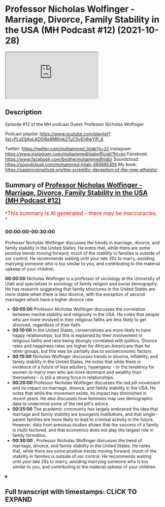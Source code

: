 # Professor Nicholas Wolfinger - Marriage, Divorce, Family Stability in the USA (MH Podcast #12) (2021-10-28)

<iframe loading='lazy' allow='autoplay' src='https://www.youtube.com/embed/A-tbVbkE9ec'></iframe>

## Description

Episode #12 of the MH podcast
Guest: Professor Nicholas Wolfinger

Podcast playlist: <https://www.youtube.com/playlist?list=PLzESAoLKD0l8e9M6mk2TuC5vEh8wYlP_6>

Twitter: <https://twitter.com/mohammed_hijab?s=20>
Instagram: <https://www.instagram.com/mohammedhijabofficial/?hl=en>
Facebook: <https://www.facebook.com/brothermohammedhijab/>
Soundcloud: <https://soundcloud.com/mohammed-hijab-465985305>
My book: <https://sapienceinstitute.org/the-scientific-deception-of-the-new-atheists/>

## Summary of [Professor Nicholas Wolfinger - Marriage, Divorce, Family Stability in the USA (MH Podcast #12)](https://www.youtube.com/watch?v=A-tbVbkE9ec)

*<span style="color:red; font-size:125%">This summary is AI generated - there may be inaccuracies</span>. *

### <a onclick="modifyYTiframeseektime('0')">00:00:00-00:30:00</a>

Professor Nicholas Wolfinger discusses the trends in marriage, divorce, and family stability in the United States. He notes that, while there are some positive trends moving forward, much of the stability in families is outside of our control. He recommends waiting until your late 20s to marry, avoiding marrying someone who is too similar to you, and contributing to the material upkeep of your children.

**<a onclick="modifyYTiframeseektime('0')">00:00:00</a>** Nicholas Wolfinger is a professor of sociology at the University of Utah and specializes in sociology of family religion and social demography. He has research suggesting that family structures in the United States are more stable when there is less divorce, with the exception of second marriages which have a higher divorce rate.

* **<a onclick="modifyYTiframeseektime('300')">00:05:00</a>**  Professor Nicholas Wolfinger discusses the correlation between marital stability and religiosity in the USA. He notes that people who are more involved in their religious faiths are less likely to get divorced, regardless of their faith.
* **<a onclick="modifyYTiframeseektime('600')">00:10:00</a>** In the United States, conservatives are more likely to have happy relationships, but this is explained by their involvement in religious faiths and race being strongly correlated with politics. Divorce rates and happiness rates are higher for African-Americans than for other groups, but this may be partially due to socioeconomic factors.
* **<a onclick="modifyYTiframeseektime('900')">00:15:00</a>** Nicholas Wolfinger discusses trends in divorce, infidelity, and family stability in the United States. He notes that while there is evidence of a future of less adultery, hypergamy - or the tendency for women to marry men who are more dominant and wealthy than themselves - is still a strong force in relationships.
* **<a onclick="modifyYTiframeseektime('1200')">00:20:00</a>** Professor Nicholas Wolfinger discusses the red pill movement and its impact on marriage, divorce, and family stability in the USA. He notes that while the movement exists, its impact has diminished in recent years. He also discusses how feminists may use demographic data to undermine some of the red pill's advice.
* **<a onclick="modifyYTiframeseektime('1500')">00:25:00</a>** The academic community has largely embraced the idea that marriage and family stability are bourgeois institutions, and that single-parent families are more likely to lead to criminal activity in the future. However, data from previous studies shows that the success of a family is multi-factored, and that economics does not play the largest role in family formation.
* **<a onclick="modifyYTiframeseektime('1800')">00:30:00</a>** , Professor Nicholas Wolfinger discusses the trend of marriage, divorce, and family stability in the United States. He notes that, while there are some positive trends moving forward, much of the stability in families is outside of our control. He recommends waiting until your late 20s to marry, avoiding marrying someone who is too similar to you, and contributing to the material upkeep of your children.

<details><summary><h2>Full transcript with timestamps: CLICK TO EXPAND</h2></summary>

<a onclick="modifyYTiframeseektime('3')">0:00:03</a> okay  
<a onclick="modifyYTiframeseektime('6')">0:00:06</a> all right everyone welcome to another  
<a onclick="modifyYTiframeseektime('8')">0:00:08</a> episode of the m page podcast it's been  
<a onclick="modifyYTiframeseektime('10')">0:00:10</a> a long time since i've uh i've done one  
<a onclick="modifyYTiframeseektime('12')">0:00:12</a> of those but uh today we're joined with  
<a onclick="modifyYTiframeseektime('14')">0:00:14</a> a very esteemed guest his name is  
<a onclick="modifyYTiframeseektime('16')">0:00:16</a> professor nicholas wolfinger he's  
<a onclick="modifyYTiframeseektime('18')">0:00:18</a> american researcher and academic and  
<a onclick="modifyYTiframeseektime('19')">0:00:19</a> educator  
<a onclick="modifyYTiframeseektime('21')">0:00:21</a> he's a professor of the department of  
<a onclick="modifyYTiframeseektime('22')">0:00:22</a> family and consumer studies  
<a onclick="modifyYTiframeseektime('24')">0:00:24</a> and the professor of sociology at the  
<a onclick="modifyYTiframeseektime('26')">0:00:26</a> university of utah  
<a onclick="modifyYTiframeseektime('28')">0:00:28</a> his research is focused  
<a onclick="modifyYTiframeseektime('30')">0:00:30</a> mainly on sociology of family religion  
<a onclick="modifyYTiframeseektime('33')">0:00:33</a> uh and social demography and  
<a onclick="modifyYTiframeseektime('35')">0:00:35</a> a lot of the discussions have been  
<a onclick="modifyYTiframeseektime('37')">0:00:37</a> happening online recently uh dr  
<a onclick="modifyYTiframeseektime('39')">0:00:39</a> wolfinger have been relating to  
<a onclick="modifyYTiframeseektime('41')">0:00:41</a> your areas of research so we thought  
<a onclick="modifyYTiframeseektime('43')">0:00:43</a> we'd call you on and um  
<a onclick="modifyYTiframeseektime('45')">0:00:45</a> and ask your expert advice on this first  
<a onclick="modifyYTiframeseektime('48')">0:00:48</a> question i want to really ask you is  
<a onclick="modifyYTiframeseektime('49')">0:00:49</a> relation to  
<a onclick="modifyYTiframeseektime('51')">0:00:51</a> what kind of family structures  
<a onclick="modifyYTiframeseektime('54')">0:00:54</a> you have found in your extensive  
<a onclick="modifyYTiframeseektime('56')">0:00:56</a> research to be more stable  
<a onclick="modifyYTiframeseektime('59')">0:00:59</a> when i say stable i mean most unlikely  
<a onclick="modifyYTiframeseektime('62')">0:01:02</a> to end in divorce  
<a onclick="modifyYTiframeseektime('64')">0:01:04</a> so  
<a onclick="modifyYTiframeseektime('64')">0:01:04</a> what kind of trends have you seen in the  
<a onclick="modifyYTiframeseektime('67')">0:01:07</a> american demography  
<a onclick="modifyYTiframeseektime('69')">0:01:09</a> so i am great fun at weddings for just  
<a onclick="modifyYTiframeseektime('72')">0:01:12</a> this reason  
<a onclick="modifyYTiframeseektime('73')">0:01:13</a> yes and  
<a onclick="modifyYTiframeseektime('75')">0:01:15</a> what i typically do at a wedding when  
<a onclick="modifyYTiframeseektime('77')">0:01:17</a> someone finds out what i do and what i  
<a onclick="modifyYTiframeseektime('80')">0:01:20</a> study  
<a onclick="modifyYTiframeseektime('81')">0:01:21</a> is i go down the list and then i cherry  
<a onclick="modifyYTiframeseektime('84')">0:01:24</a> pick all the attributes that a any given  
<a onclick="modifyYTiframeseektime('87')">0:01:27</a> couple has that predicts stability  
<a onclick="modifyYTiframeseektime('90')">0:01:30</a> and so here i can tell you all the kinds  
<a onclick="modifyYTiframeseektime('92')">0:01:32</a> of people who are less likely to divorce  
<a onclick="modifyYTiframeseektime('96')">0:01:36</a> people with a four-year college degree  
<a onclick="modifyYTiframeseektime('99')">0:01:39</a> people who don't marry  
<a onclick="modifyYTiframeseektime('101')">0:01:41</a> very young who that is wait until their  
<a onclick="modifyYTiframeseektime('104')">0:01:44</a> late twenties  
<a onclick="modifyYTiframeseektime('105')">0:01:45</a> they're more likely to stay together  
<a onclick="modifyYTiframeseektime('108')">0:01:48</a> um  
<a onclick="modifyYTiframeseektime('109')">0:01:49</a> people who are not from divorced  
<a onclick="modifyYTiframeseektime('111')">0:01:51</a> families  
<a onclick="modifyYTiframeseektime('113')">0:01:53</a> people who are active in their religious  
<a onclick="modifyYTiframeseektime('116')">0:01:56</a> face  
<a onclick="modifyYTiframeseektime('117')">0:01:57</a> and as i indicated earlier it doesn't  
<a onclick="modifyYTiframeseektime('120')">0:02:00</a> matter what faith just so long as they  
<a onclick="modifyYTiframeseektime('123')">0:02:03</a> actively participate and regularly  
<a onclick="modifyYTiframeseektime('126')">0:02:06</a> attend  
<a onclick="modifyYTiframeseektime('127')">0:02:07</a> services  
<a onclick="modifyYTiframeseektime('129')">0:02:09</a> um  
<a onclick="modifyYTiframeseektime('131')">0:02:11</a> so in the united states people who live  
<a onclick="modifyYTiframeseektime('133')">0:02:13</a> together before they get married are  
<a onclick="modifyYTiframeseektime('135')">0:02:15</a> more likely to get divorced  
<a onclick="modifyYTiframeseektime('137')">0:02:17</a> but that varies some uh in europe i  
<a onclick="modifyYTiframeseektime('140')">0:02:20</a> think  
<a onclick="modifyYTiframeseektime('141')">0:02:21</a> the best of my  
<a onclick="modifyYTiframeseektime('142')">0:02:22</a> memory great britain is the same way  
<a onclick="modifyYTiframeseektime('144')">0:02:24</a> Music  
<a onclick="modifyYTiframeseektime('147')">0:02:27</a> people who have a lot of pre-marital sex  
<a onclick="modifyYTiframeseektime('151')">0:02:31</a> partners before marriage are more likely  
<a onclick="modifyYTiframeseektime('153')">0:02:33</a> to get divorced people who have a child  
<a onclick="modifyYTiframeseektime('156')">0:02:36</a> before they're married are more likely  
<a onclick="modifyYTiframeseektime('158')">0:02:38</a> to get divorced  
<a onclick="modifyYTiframeseektime('160')">0:02:40</a> there is even a genetic component to  
<a onclick="modifyYTiframeseektime('163')">0:02:43</a> divorce  
<a onclick="modifyYTiframeseektime('165')">0:02:45</a> that is part but by no means all  
<a onclick="modifyYTiframeseektime('168')">0:02:48</a> of the transmission of divorce between  
<a onclick="modifyYTiframeseektime('171')">0:02:51</a> generations happens genetically this is  
<a onclick="modifyYTiframeseektime('174')">0:02:54</a> a study that's been replicated  
<a onclick="modifyYTiframeseektime('176')">0:02:56</a> more than once based on  
<a onclick="modifyYTiframeseektime('179')">0:02:59</a> uh research with twins  
<a onclick="modifyYTiframeseektime('181')">0:03:01</a> what is this so uh  
<a onclick="modifyYTiframeseektime('183')">0:03:03</a> just  
<a onclick="modifyYTiframeseektime('183')">0:03:03</a> expand this point a little bit more  
<a onclick="modifyYTiframeseektime('185')">0:03:05</a> please so  
<a onclick="modifyYTiframeseektime('186')">0:03:06</a> what the genetic components is quite  
<a onclick="modifyYTiframeseektime('188')">0:03:08</a> interesting  
<a onclick="modifyYTiframeseektime('189')">0:03:09</a> so i can't go much further than that  
<a onclick="modifyYTiframeseektime('191')">0:03:11</a> just because  
<a onclick="modifyYTiframeseektime('193')">0:03:13</a> i am not a geneticist nor if i care to  
<a onclick="modifyYTiframeseektime('196')">0:03:16</a> learn  
<a onclick="modifyYTiframeseektime('197')">0:03:17</a> um  
<a onclick="modifyYTiframeseektime('199')">0:03:19</a> so i don't know i can't talk about the  
<a onclick="modifyYTiframeseektime('202')">0:03:22</a> science all i know is that  
<a onclick="modifyYTiframeseektime('205')">0:03:25</a> uh we've long sciences you know for at  
<a onclick="modifyYTiframeseektime('208')">0:03:28</a> least 80 years have known that if your  
<a onclick="modifyYTiframeseektime('211')">0:03:31</a> parents get divorced you're more likely  
<a onclick="modifyYTiframeseektime('213')">0:03:33</a> to get divorced that's a very well  
<a onclick="modifyYTiframeseektime('215')">0:03:35</a> established finding you know  
<a onclick="modifyYTiframeseektime('218')">0:03:38</a> gender differential in that and so much  
<a onclick="modifyYTiframeseektime('220')">0:03:40</a> as  
<a onclick="modifyYTiframeseektime('221')">0:03:41</a> is a woman who's more likely so for  
<a onclick="modifyYTiframeseektime('223')">0:03:43</a> example is a woman who has been divorced  
<a onclick="modifyYTiframeseektime('225')">0:03:45</a> before  
<a onclick="modifyYTiframeseektime('226')">0:03:46</a> more likely to be divorced than a man  
<a onclick="modifyYTiframeseektime('229')">0:03:49</a> who's been divorced before okay i had  
<a onclick="modifyYTiframeseektime('231')">0:03:51</a> actually been talking about what your  
<a onclick="modifyYTiframeseektime('232')">0:03:52</a> parents have done  
<a onclick="modifyYTiframeseektime('234')">0:03:54</a> yeah uh but uh and so in that context  
<a onclick="modifyYTiframeseektime('238')">0:03:58</a> there's no gender difference and now  
<a onclick="modifyYTiframeseektime('240')">0:04:00</a> you're talking about in second marriages  
<a onclick="modifyYTiframeseektime('242')">0:04:02</a> you're absolutely right second marriages  
<a onclick="modifyYTiframeseektime('244')">0:04:04</a> have higher divorce rates  
<a onclick="modifyYTiframeseektime('247')">0:04:07</a> and to the best of my knowledge there's  
<a onclick="modifyYTiframeseektime('249')">0:04:09</a> no gender difference  
<a onclick="modifyYTiframeseektime('251')">0:04:11</a> intrinsic gender difference part of it  
<a onclick="modifyYTiframeseektime('253')">0:04:13</a> has to do with step kids  
<a onclick="modifyYTiframeseektime('257')">0:04:17</a> you know create challenges part of it  
<a onclick="modifyYTiframeseektime('259')">0:04:19</a> has to do simply with the fact that  
<a onclick="modifyYTiframeseektime('261')">0:04:21</a> people who've already been married once  
<a onclick="modifyYTiframeseektime('262')">0:04:22</a> are shown that they're divorcers  
<a onclick="modifyYTiframeseektime('265')">0:04:25</a> they're willing to get divorced and so  
<a onclick="modifyYTiframeseektime('268')">0:04:28</a> yeah if they end their first marriage  
<a onclick="modifyYTiframeseektime('270')">0:04:30</a> they're  
<a onclick="modifyYTiframeseektime('270')">0:04:30</a> willing to end their second marriage  
<a onclick="modifyYTiframeseektime('273')">0:04:33</a> there was really unusual demographic  
<a onclick="modifyYTiframeseektime('275')">0:04:35</a> anomaly that i came across and i think  
<a onclick="modifyYTiframeseektime('277')">0:04:37</a> you mentioned it once in one of your  
<a onclick="modifyYTiframeseektime('278')">0:04:38</a> works  
<a onclick="modifyYTiframeseektime('279')">0:04:39</a> which is a woman who has been divorced  
<a onclick="modifyYTiframeseektime('283')">0:04:43</a> two times is more likely to be divorced  
<a onclick="modifyYTiframeseektime('286')">0:04:46</a> again than a woman say who has been  
<a onclick="modifyYTiframeseektime('288')">0:04:48</a> divorced three times  
<a onclick="modifyYTiframeseektime('290')">0:04:50</a> what do you think the reason is for  
<a onclick="modifyYTiframeseektime('292')">0:04:52</a> something like that oh uh oh i see what  
<a onclick="modifyYTiframeseektime('294')">0:04:54</a> you're saying you're actually you're  
<a onclick="modifyYTiframeseektime('296')">0:04:56</a> that's different that's different  
<a onclick="modifyYTiframeseektime('298')">0:04:58</a> research so that's not divorce what i  
<a onclick="modifyYTiframeseektime('300')">0:05:00</a> found that concerns how many premarital  
<a onclick="modifyYTiframeseektime('303')">0:05:03</a> sex partners you have right right okay  
<a onclick="modifyYTiframeseektime('306')">0:05:06</a> and so yes it is really curious so uh  
<a onclick="modifyYTiframeseektime('310')">0:05:10</a> in general  
<a onclick="modifyYTiframeseektime('312')">0:05:12</a> uh the people with lowest divorce rates  
<a onclick="modifyYTiframeseektime('314')">0:05:14</a> are those who get married as virgins or  
<a onclick="modifyYTiframeseektime('317')">0:05:17</a> only with one partner  
<a onclick="modifyYTiframeseektime('319')">0:05:19</a> some of the highest divorce rates are  
<a onclick="modifyYTiframeseektime('321')">0:05:21</a> people who have two partners two  
<a onclick="modifyYTiframeseektime('324')">0:05:24</a> partners raises the divorce rate more  
<a onclick="modifyYTiframeseektime('326')">0:05:26</a> than having three four five or six  
<a onclick="modifyYTiframeseektime('329')">0:05:29</a> um  
<a onclick="modifyYTiframeseektime('333')">0:05:33</a> i'm sorry what this is this a gender  
<a onclick="modifyYTiframeseektime('335')">0:05:35</a> specific realization right so no this  
<a onclick="modifyYTiframeseektime('338')">0:05:38</a> yes it is so this that finding is only  
<a onclick="modifyYTiframeseektime('341')">0:05:41</a> based on women just because of  
<a onclick="modifyYTiframeseektime('343')">0:05:43</a> limitations of that data set  
<a onclick="modifyYTiframeseektime('346')">0:05:46</a> and what  
<a onclick="modifyYTiframeseektime('347')">0:05:47</a> what do you think the reason for  
<a onclick="modifyYTiframeseektime('348')">0:05:48</a> something like that would be you  
<a onclick="modifyYTiframeseektime('350')">0:05:50</a> um  
<a onclick="modifyYTiframeseektime('351')">0:05:51</a> so why the two partners  
<a onclick="modifyYTiframeseektime('354')">0:05:54</a> yeah i just found it quite unusual that  
<a onclick="modifyYTiframeseektime('356')">0:05:56</a> you know it's because you'd expect if  
<a onclick="modifyYTiframeseektime('357')">0:05:57</a> there's a correlation  
<a onclick="modifyYTiframeseektime('359')">0:05:59</a> that the more you go higher that the  
<a onclick="modifyYTiframeseektime('361')">0:06:01</a> more  
<a onclick="modifyYTiframeseektime('362')">0:06:02</a> right  
<a onclick="modifyYTiframeseektime('363')">0:06:03</a> so i don't have i'm much better at  
<a onclick="modifyYTiframeseektime('365')">0:06:05</a> describing trends than actually  
<a onclick="modifyYTiframeseektime('367')">0:06:07</a> explaining them i  
<a onclick="modifyYTiframeseektime('369')">0:06:09</a> a lot of the time just describe a trend  
<a onclick="modifyYTiframeseektime('371')">0:06:11</a> and then step back and leave  
<a onclick="modifyYTiframeseektime('374')">0:06:14</a> leave the rest for others but here's  
<a onclick="modifyYTiframeseektime('375')">0:06:15</a> what i think is going on  
<a onclick="modifyYTiframeseektime('378')">0:06:18</a> if you have  
<a onclick="modifyYTiframeseektime('380')">0:06:20</a> two partners lifetime you probably  
<a onclick="modifyYTiframeseektime('383')">0:06:23</a> married one of them  
<a onclick="modifyYTiframeseektime('385')">0:06:25</a> that means  
<a onclick="modifyYTiframeseektime('386')">0:06:26</a> you have  
<a onclick="modifyYTiframeseektime('388')">0:06:28</a> one other partner than your spouse  
<a onclick="modifyYTiframeseektime('390')">0:06:30</a> so i think that's a comparison when you  
<a onclick="modifyYTiframeseektime('392')">0:06:32</a> compare in your own mind that's a  
<a onclick="modifyYTiframeseektime('394')">0:06:34</a> comparison that looms large  
<a onclick="modifyYTiframeseektime('397')">0:06:37</a> but if you've had three four five six  
<a onclick="modifyYTiframeseektime('399')">0:06:39</a> partners  
<a onclick="modifyYTiframeseektime('400')">0:06:40</a> most of them are less significant  
<a onclick="modifyYTiframeseektime('404')">0:06:44</a> right i think it's just a compara if you  
<a onclick="modifyYTiframeseektime('406')">0:06:46</a> have only two part two exact two and  
<a onclick="modifyYTiframeseektime('408')">0:06:48</a> exactly two partners it's just a  
<a onclick="modifyYTiframeseektime('410')">0:06:50</a> comparison that's overemphasized  
<a onclick="modifyYTiframeseektime('414')">0:06:54</a> that second partner is the one that got  
<a onclick="modifyYTiframeseektime('416')">0:06:56</a> away  
<a onclick="modifyYTiframeseektime('417')">0:06:57</a> what i want to focus as well on is you  
<a onclick="modifyYTiframeseektime('419')">0:06:59</a> mentioned  
<a onclick="modifyYTiframeseektime('420')">0:07:00</a> religiosity contributing to kind of  
<a onclick="modifyYTiframeseektime('423')">0:07:03</a> stability of family  
<a onclick="modifyYTiframeseektime('426')">0:07:06</a> why do you think that is the case okay  
<a onclick="modifyYTiframeseektime('429')">0:07:09</a> so this was the topic  
<a onclick="modifyYTiframeseektime('431')">0:07:11</a> of my 2016 book with brad wilcox at the  
<a onclick="modifyYTiframeseektime('435')">0:07:15</a> university of virginia  
<a onclick="modifyYTiframeseektime('438')">0:07:18</a> and  
<a onclick="modifyYTiframeseektime('440')">0:07:20</a> one  
<a onclick="modifyYTiframeseektime('441')">0:07:21</a> early finding  
<a onclick="modifyYTiframeseektime('443')">0:07:23</a> that had been reported  
<a onclick="modifyYTiframeseektime('445')">0:07:25</a> was big gender differences by  
<a onclick="modifyYTiframeseektime('448')">0:07:28</a> religious faith  
<a onclick="modifyYTiframeseektime('450')">0:07:30</a> uh some faiths  
<a onclick="modifyYTiframeseektime('452')">0:07:32</a> um  
<a onclick="modifyYTiframeseektime('453')">0:07:33</a> getting divorced more than others but  
<a onclick="modifyYTiframeseektime('455')">0:07:35</a> then later studies came along and  
<a onclick="modifyYTiframeseektime('458')">0:07:38</a> showed that it's not that there's  
<a onclick="modifyYTiframeseektime('460')">0:07:40</a> differences big differences by faith  
<a onclick="modifyYTiframeseektime('462')">0:07:42</a> it's by participation by involvement  
<a onclick="modifyYTiframeseektime('465')">0:07:45</a> and this is in the u.s context right in  
<a onclick="modifyYTiframeseektime('467')">0:07:47</a> the us yes and so we found the same  
<a onclick="modifyYTiframeseektime('469')">0:07:49</a> thing  
<a onclick="modifyYTiframeseektime('470')">0:07:50</a> uh people who attend services regularly  
<a onclick="modifyYTiframeseektime('472')">0:07:52</a> have are more likely to get married less  
<a onclick="modifyYTiframeseektime('475')">0:07:55</a> likely to have children before marriage  
<a onclick="modifyYTiframeseektime('477')">0:07:57</a> have happier relationships whether or  
<a onclick="modifyYTiframeseektime('480')">0:08:00</a> not they're married and are less likely  
<a onclick="modifyYTiframeseektime('482')">0:08:02</a> to get divorced and it doesn't matter  
<a onclick="modifyYTiframeseektime('485')">0:08:05</a> what faith  
<a onclick="modifyYTiframeseektime('488')">0:08:08</a> you're a member of it just depends upon  
<a onclick="modifyYTiframeseektime('490')">0:08:10</a> how much you live that faith how active  
<a onclick="modifyYTiframeseektime('493')">0:08:13</a> you are in it  
<a onclick="modifyYTiframeseektime('495')">0:08:15</a> i want to ask a question on that because  
<a onclick="modifyYTiframeseektime('496')">0:08:16</a> you make the point that it doesn't  
<a onclick="modifyYTiframeseektime('497')">0:08:17</a> matter what faith  
<a onclick="modifyYTiframeseektime('499')">0:08:19</a> have there been  
<a onclick="modifyYTiframeseektime('500')">0:08:20</a> faith  
<a onclick="modifyYTiframeseektime('501')">0:08:21</a> faith specific studies  
<a onclick="modifyYTiframeseektime('503')">0:08:23</a> to contra contrast for example one faith  
<a onclick="modifyYTiframeseektime('506')">0:08:26</a> with another in the united states or is  
<a onclick="modifyYTiframeseektime('508')">0:08:28</a> this  
<a onclick="modifyYTiframeseektime('512')">0:08:32</a> you know the biggest difference as i  
<a onclick="modifyYTiframeseektime('514')">0:08:34</a> mentioned in our  
<a onclick="modifyYTiframeseektime('516')">0:08:36</a> pre-recording chat is that members of  
<a onclick="modifyYTiframeseektime('519')">0:08:39</a> some faiths on average are must more  
<a onclick="modifyYTiframeseektime('522')">0:08:42</a> involved in their faiths than others  
<a onclick="modifyYTiframeseektime('524')">0:08:44</a> uh catholicism we see the united states  
<a onclick="modifyYTiframeseektime('527')">0:08:47</a> is the classic faith where many people  
<a onclick="modifyYTiframeseektime('530')">0:08:50</a> are  
<a onclick="modifyYTiframeseektime('531')">0:08:51</a> nominal catholics  
<a onclick="modifyYTiframeseektime('532')">0:08:52</a> right they say they're catholics  
<a onclick="modifyYTiframeseektime('535')">0:08:55</a> uh maybe they attend uh  
<a onclick="modifyYTiframeseektime('538')">0:08:58</a> you know church once a year on christmas  
<a onclick="modifyYTiframeseektime('540')">0:09:00</a> eve but  
<a onclick="modifyYTiframeseektime('542')">0:09:02</a> they're not too involved whereas  
<a onclick="modifyYTiframeseektime('545')">0:09:05</a> um say  
<a onclick="modifyYTiframeseektime('546')">0:09:06</a> mormons tend to be very involved  
<a onclick="modifyYTiframeseektime('549')">0:09:09</a> right that's the real difference it's  
<a onclick="modifyYTiframeseektime('551')">0:09:11</a> something woman's have a stickier  
<a onclick="modifyYTiframeseektime('553')">0:09:13</a> marriage like are more mormons more  
<a onclick="modifyYTiframeseektime('555')">0:09:15</a> likely to have stable marriages oh yes  
<a onclick="modifyYTiframeseektime('557')">0:09:17</a> and just because they mormons tend to be  
<a onclick="modifyYTiframeseektime('560')">0:09:20</a> very involved with their face  
<a onclick="modifyYTiframeseektime('562')">0:09:22</a> and so that's what matters you've been  
<a onclick="modifyYTiframeseektime('564')">0:09:24</a> considering the polygyny or the  
<a onclick="modifyYTiframeseektime('566')">0:09:26</a> polygamous element that they have  
<a onclick="modifyYTiframeseektime('568')">0:09:28</a> uh that's a very tiny percentage of  
<a onclick="modifyYTiframeseektime('570')">0:09:30</a> people you know the mainstream mormon  
<a onclick="modifyYTiframeseektime('573')">0:09:33</a> church has renounced polygamy for over a  
<a onclick="modifyYTiframeseektime('575')">0:09:35</a> hundred years that's just small uh  
<a onclick="modifyYTiframeseektime('577')">0:09:37</a> splinter groups or sex  
<a onclick="modifyYTiframeseektime('580')">0:09:40</a> um and  
<a onclick="modifyYTiframeseektime('581')">0:09:41</a> they  
<a onclick="modifyYTiframeseektime('582')">0:09:42</a> um those people don't talk about the  
<a onclick="modifyYTiframeseektime('585')">0:09:45</a> relationships because what they're doing  
<a onclick="modifyYTiframeseektime('586')">0:09:46</a> is in the  
<a onclick="modifyYTiframeseektime('587')">0:09:47</a> gray area of what's legal right i  
<a onclick="modifyYTiframeseektime('590')">0:09:50</a> understand  
<a onclick="modifyYTiframeseektime('591')">0:09:51</a> and um  
<a onclick="modifyYTiframeseektime('593')">0:09:53</a> on this point have you have you also  
<a onclick="modifyYTiframeseektime('595')">0:09:55</a> looked at  
<a onclick="modifyYTiframeseektime('596')">0:09:56</a> within a religious framework um what can  
<a onclick="modifyYTiframeseektime('598')">0:09:58</a> loosely be referred to as  
<a onclick="modifyYTiframeseektime('600')">0:10:00</a> liberal kind of religious people or and  
<a onclick="modifyYTiframeseektime('603')">0:10:03</a> or  
<a onclick="modifyYTiframeseektime('604')">0:10:04</a> conservative religious people or  
<a onclick="modifyYTiframeseektime('606')">0:10:06</a> generally liberals and conservatives and  
<a onclick="modifyYTiframeseektime('608')">0:10:08</a> whether or not there's a differential in  
<a onclick="modifyYTiframeseektime('609')">0:10:09</a> terms of stability or family between the  
<a onclick="modifyYTiframeseektime('611')">0:10:11</a> two  
<a onclick="modifyYTiframeseektime('613')">0:10:13</a> so in the united states if we just  
<a onclick="modifyYTiframeseektime('615')">0:10:15</a> contrast  
<a onclick="modifyYTiframeseektime('616')">0:10:16</a> liberals and conservatives we see that  
<a onclick="modifyYTiframeseektime('619')">0:10:19</a> conservatives are much uh are more  
<a onclick="modifyYTiframeseektime('621')">0:10:21</a> likely to have happy relationships  
<a onclick="modifyYTiframeseektime('624')">0:10:24</a> however and here's the however  
<a onclick="modifyYTiframeseektime('627')">0:10:27</a> that's entirely explained by the fact by  
<a onclick="modifyYTiframeseektime('630')">0:10:30</a> two attributes of conservatives  
<a onclick="modifyYTiframeseektime('632')">0:10:32</a> here one they're much more likely to be  
<a onclick="modifyYTiframeseektime('635')">0:10:35</a> involved than their religious faiths  
<a onclick="modifyYTiframeseektime('638')">0:10:38</a> and two  
<a onclick="modifyYTiframeseektime('639')">0:10:39</a> um  
<a onclick="modifyYTiframeseektime('641')">0:10:41</a> race is strongly correlated with  
<a onclick="modifyYTiframeseektime('643')">0:10:43</a> politics here  
<a onclick="modifyYTiframeseektime('644')">0:10:44</a> african-american  
<a onclick="modifyYTiframeseektime('646')">0:10:46</a> uh  
<a onclick="modifyYTiframeseektime('647')">0:10:47</a> are very unlikely to be conservatives  
<a onclick="modifyYTiframeseektime('650')">0:10:50</a> and  
<a onclick="modifyYTiframeseektime('651')">0:10:51</a> have higher divorce rates and less happy  
<a onclick="modifyYTiframeseektime('653')">0:10:53</a> relationships so once we control for  
<a onclick="modifyYTiframeseektime('656')">0:10:56</a> those two differences  
<a onclick="modifyYTiframeseektime('657')">0:10:57</a> religious faith and race there's no  
<a onclick="modifyYTiframeseektime('661')">0:11:01</a> difference between conservative and  
<a onclick="modifyYTiframeseektime('663')">0:11:03</a> religious here  
<a onclick="modifyYTiframeseektime('665')">0:11:05</a> okay and on that point then is it what  
<a onclick="modifyYTiframeseektime('668')">0:11:08</a> about have you have you looked at  
<a onclick="modifyYTiframeseektime('669')">0:11:09</a> egalitarian type of relationships versus  
<a onclick="modifyYTiframeseektime('671')">0:11:11</a> what's referred to as complementarian  
<a onclick="modifyYTiframeseektime('673')">0:11:13</a> type of relationships and seeing  
<a onclick="modifyYTiframeseektime('675')">0:11:15</a> differences between those two and and  
<a onclick="modifyYTiframeseektime('677')">0:11:17</a> what kind of differences have you found  
<a onclick="modifyYTiframeseektime('679')">0:11:19</a> so i don't do that work um  
<a onclick="modifyYTiframeseektime('682')">0:11:22</a> there has been a lot of research  
<a onclick="modifyYTiframeseektime('685')">0:11:25</a> in the united states  
<a onclick="modifyYTiframeseektime('687')">0:11:27</a> um my understanding is that of that work  
<a onclick="modifyYTiframeseektime('691')">0:11:31</a> is it's produced a lot of different  
<a onclick="modifyYTiframeseektime('693')">0:11:33</a> findings you know met very much how you  
<a onclick="modifyYTiframeseektime('696')">0:11:36</a> measure both the complementarity part  
<a onclick="modifyYTiframeseektime('699')">0:11:39</a> the egalitarian part and you know what  
<a onclick="modifyYTiframeseektime('702')">0:11:42</a> outcome you measure  
<a onclick="modifyYTiframeseektime('705')">0:11:45</a> um so uh there's  
<a onclick="modifyYTiframeseektime('708')">0:11:48</a> i don't it's produced a lot of different  
<a onclick="modifyYTiframeseektime('710')">0:11:50</a> findings  
<a onclick="modifyYTiframeseektime('712')">0:11:52</a> um you know that are specific to the  
<a onclick="modifyYTiframeseektime('714')">0:11:54</a> measures and in general i prefer  
<a onclick="modifyYTiframeseektime('717')">0:11:57</a> looking at things like matt just did  
<a onclick="modifyYTiframeseektime('719')">0:11:59</a> they stay married did they get married  
<a onclick="modifyYTiframeseektime('721')">0:12:01</a> because there's less measurement error i  
<a onclick="modifyYTiframeseektime('723')">0:12:03</a> can be more certain about  
<a onclick="modifyYTiframeseektime('726')">0:12:06</a> what it means does that make sense yes  
<a onclick="modifyYTiframeseektime('729')">0:12:09</a> it does um  
<a onclick="modifyYTiframeseektime('730')">0:12:10</a> obviously because you have problems with  
<a onclick="modifyYTiframeseektime('732')">0:12:12</a> defining the thing in the first place i  
<a onclick="modifyYTiframeseektime('733')">0:12:13</a> mean what is complementarity what is  
<a onclick="modifyYTiframeseektime('735')">0:12:15</a> galaxy exactly exactly  
<a onclick="modifyYTiframeseektime('738')">0:12:18</a> and um  
<a onclick="modifyYTiframeseektime('739')">0:12:19</a> can i add one thing  
<a onclick="modifyYTiframeseektime('742')">0:12:22</a> so one thing that does predict a happy  
<a onclick="modifyYTiframeseektime('744')">0:12:24</a> relationship is simply agreement on its  
<a onclick="modifyYTiframeseektime('748')">0:12:28</a> terms  
<a onclick="modifyYTiframeseektime('749')">0:12:29</a> right right so you know if you agree  
<a onclick="modifyYTiframeseektime('752')">0:12:32</a> we're in a conservative  
<a onclick="modifyYTiframeseektime('754')">0:12:34</a> we have in a traditional relationship  
<a onclick="modifyYTiframeseektime('756')">0:12:36</a> and we're going to be governed by these  
<a onclick="modifyYTiframeseektime('758')">0:12:38</a> rules and we both agree  
<a onclick="modifyYTiframeseektime('760')">0:12:40</a> that work you know that works because  
<a onclick="modifyYTiframeseektime('761')">0:12:41</a> there's agreement  
<a onclick="modifyYTiframeseektime('763')">0:12:43</a> yeah  
<a onclick="modifyYTiframeseektime('764')">0:12:44</a> you know the same with agreement about a  
<a onclick="modifyYTiframeseektime('766')">0:12:46</a> less traditional relationship  
<a onclick="modifyYTiframeseektime('769')">0:12:49</a> yeah but yeah  
<a onclick="modifyYTiframeseektime('770')">0:12:50</a> i was i was actually looking at some uh  
<a onclick="modifyYTiframeseektime('773')">0:12:53</a> i mean do you think the fact that uh  
<a onclick="modifyYTiframeseektime('776')">0:12:56</a> the reason why is maybe  
<a onclick="modifyYTiframeseektime('778')">0:12:58</a> uh some egalitarian marriages are  
<a onclick="modifyYTiframeseektime('780')">0:13:00</a> becoming more successful maybe in recent  
<a onclick="modifyYTiframeseektime('782')">0:13:02</a> times i'm not sure if you've seen some  
<a onclick="modifyYTiframeseektime('783')">0:13:03</a> data in the uk  
<a onclick="modifyYTiframeseektime('785')">0:13:05</a> or in europe but there's some data that  
<a onclick="modifyYTiframeseektime('786')">0:13:06</a> maybe come brings about that kind of  
<a onclick="modifyYTiframeseektime('789')">0:13:09</a> assumption may be because of the cost of  
<a onclick="modifyYTiframeseektime('792')">0:13:12</a> divorce  
<a onclick="modifyYTiframeseektime('794')">0:13:14</a> is there anything that you've done  
<a onclick="modifyYTiframeseektime('795')">0:13:15</a> on the cost of the horse for example not  
<a onclick="modifyYTiframeseektime('797')">0:13:17</a> just monetary costs but the fact that if  
<a onclick="modifyYTiframeseektime('800')">0:13:20</a> one gets divorced that um you know the  
<a onclick="modifyYTiframeseektime('803')">0:13:23</a> courts may rule  
<a onclick="modifyYTiframeseektime('804')">0:13:24</a> against  
<a onclick="modifyYTiframeseektime('806')">0:13:26</a> for example the father in the custody of  
<a onclick="modifyYTiframeseektime('808')">0:13:28</a> battle have you looked at those kinds of  
<a onclick="modifyYTiframeseektime('809')">0:13:29</a> socio-economic variables no a couple of  
<a onclick="modifyYTiframeseektime('812')">0:13:32</a> things there first of all divorce is at  
<a onclick="modifyYTiframeseektime('814')">0:13:34</a> has  
<a onclick="modifyYTiframeseektime('815')">0:13:35</a> peaked at least in america around 1980  
<a onclick="modifyYTiframeseektime('818')">0:13:38</a> and has been declining for about 40  
<a onclick="modifyYTiframeseektime('820')">0:13:40</a> years what  
<a onclick="modifyYTiframeseektime('822')">0:13:42</a> um  
<a onclick="modifyYTiframeseektime('824')">0:13:44</a> so it's always impossible to know  
<a onclick="modifyYTiframeseektime('826')">0:13:46</a> exactly why  
<a onclick="modifyYTiframeseektime('828')">0:13:48</a> uh  
<a onclick="modifyYTiframeseektime('829')">0:13:49</a> it's there's been a lot less divorce but  
<a onclick="modifyYTiframeseektime('832')">0:13:52</a> one reason certainly is by 1980 it was  
<a onclick="modifyYTiframeseektime('836')">0:13:56</a> becoming more clear  
<a onclick="modifyYTiframeseektime('837')">0:13:57</a> what living in a high divorce society  
<a onclick="modifyYTiframeseektime('840')">0:14:00</a> was like  
<a onclick="modifyYTiframeseektime('843')">0:14:03</a> um and we backed off a little bit  
<a onclick="modifyYTiframeseektime('845')">0:14:05</a> what causes what are these top reasons  
<a onclick="modifyYTiframeseektime('848')">0:14:08</a> in america  
<a onclick="modifyYTiframeseektime('849')">0:14:09</a> uh what are the top reasons that people  
<a onclick="modifyYTiframeseektime('851')">0:14:11</a> get divorced why do people get divorced  
<a onclick="modifyYTiframeseektime('853')">0:14:13</a> alone  
<a onclick="modifyYTiframeseektime('854')">0:14:14</a> so  
<a onclick="modifyYTiframeseektime('855')">0:14:15</a> marrying too young  
<a onclick="modifyYTiframeseektime('856')">0:14:16</a> is a big one  
<a onclick="modifyYTiframeseektime('857')">0:14:17</a> and that's one reason why there's less  
<a onclick="modifyYTiframeseektime('859')">0:14:19</a> divorce nowadays because people are  
<a onclick="modifyYTiframeseektime('861')">0:14:21</a> waiting until they're older  
<a onclick="modifyYTiframeseektime('864')">0:14:24</a> um  
<a onclick="modifyYTiframeseektime('865')">0:14:25</a> another thing that's uh part of a big  
<a onclick="modifyYTiframeseektime('868')">0:14:28</a> part of the story in the united states  
<a onclick="modifyYTiframeseektime('870')">0:14:30</a> and i to the best of my understanding in  
<a onclick="modifyYTiframeseektime('872')">0:14:32</a> the uk as well  
<a onclick="modifyYTiframeseektime('874')">0:14:34</a> is that you go back 40 years ago and  
<a onclick="modifyYTiframeseektime('876')">0:14:36</a> there was no difference  
<a onclick="modifyYTiframeseektime('878')">0:14:38</a> in marriage and divorce by whether  
<a onclick="modifyYTiframeseektime('880')">0:14:40</a> people had completed a college education  
<a onclick="modifyYTiframeseektime('884')">0:14:44</a> now there's a huge difference  
<a onclick="modifyYTiframeseektime('886')">0:14:46</a> whereas  
<a onclick="modifyYTiframeseektime('887')">0:14:47</a> people who have four-year college  
<a onclick="modifyYTiframeseektime('889')">0:14:49</a> degrees are much more likely to get  
<a onclick="modifyYTiframeseektime('891')">0:14:51</a> married and stay married  
<a onclick="modifyYTiframeseektime('894')">0:14:54</a> okay so is that is that correlation  
<a onclick="modifyYTiframeseektime('896')">0:14:56</a> between education and divorce the more  
<a onclick="modifyYTiframeseektime('897')">0:14:57</a> educated  
<a onclick="modifyYTiframeseektime('899')">0:14:59</a> father  
<a onclick="modifyYTiframeseektime('900')">0:15:00</a> is is that what you're saying is yeah  
<a onclick="modifyYTiframeseektime('901')">0:15:01</a> the more i say the less divorce yeah  
<a onclick="modifyYTiframeseektime('903')">0:15:03</a> yeah yeah okay  
<a onclick="modifyYTiframeseektime('906')">0:15:06</a> um are there any other trends on divorce  
<a onclick="modifyYTiframeseektime('908')">0:15:08</a> what about infidelity for example is  
<a onclick="modifyYTiframeseektime('909')">0:15:09</a> there anything on that  
<a onclick="modifyYTiframeseektime('910')">0:15:10</a> um so i've actually written about this  
<a onclick="modifyYTiframeseektime('914')">0:15:14</a> um and there's a piece you know a piece  
<a onclick="modifyYTiframeseektime('916')">0:15:16</a> i can send you the link to on the family  
<a onclick="modifyYTiframeseektime('918')">0:15:18</a> studies blog  
<a onclick="modifyYTiframeseektime('920')">0:15:20</a> uh so  
<a onclick="modifyYTiframeseektime('923')">0:15:23</a> it's  
<a onclick="modifyYTiframeseektime('925')">0:15:25</a> the family started to tell us what  
<a onclick="modifyYTiframeseektime('927')">0:15:27</a> that's about because some people might  
<a onclick="modifyYTiframeseektime('928')">0:15:28</a> want to go  
<a onclick="modifyYTiframeseektime('929')">0:15:29</a> this is the institute for family studies  
<a onclick="modifyYTiframeseektime('931')">0:15:31</a> is just  
<a onclick="modifyYTiframeseektime('932')">0:15:32</a> a research institute based out of the  
<a onclick="modifyYTiframeseektime('934')">0:15:34</a> university of virginia and run by my  
<a onclick="modifyYTiframeseektime('937')">0:15:37</a> collaborator and co-author w bradford  
<a onclick="modifyYTiframeseektime('940')">0:15:40</a> wilcox and they have a very large  
<a onclick="modifyYTiframeseektime('944')">0:15:44</a> um  
<a onclick="modifyYTiframeseektime('945')">0:15:45</a> well-funded blog  
<a onclick="modifyYTiframeseektime('947')">0:15:47</a> where they produce a lot of research  
<a onclick="modifyYTiframeseektime('949')">0:15:49</a> briefs about the family so a lot of my  
<a onclick="modifyYTiframeseektime('953')">0:15:53</a> short research briefs end up there  
<a onclick="modifyYTiframeseektime('955')">0:15:55</a> right um and so some of the stuff like  
<a onclick="modifyYTiframeseektime('958')">0:15:58</a> this stuff about the number of sex  
<a onclick="modifyYTiframeseektime('960')">0:16:00</a> partners and divorce  
<a onclick="modifyYTiframeseektime('962')">0:16:02</a> ended up there  
<a onclick="modifyYTiframeseektime('963')">0:16:03</a> and you were talking about infidelity  
<a onclick="modifyYTiframeseektime('965')">0:16:05</a> you were about to make a point about it  
<a onclick="modifyYTiframeseektime('966')">0:16:06</a> yes thank you um  
<a onclick="modifyYTiframeseektime('969')">0:16:09</a> so there's  
<a onclick="modifyYTiframeseektime('971')">0:16:11</a> not a  
<a onclick="modifyYTiframeseektime('972')">0:16:12</a> uh it's not a huge trend and the data  
<a onclick="modifyYTiframeseektime('975')">0:16:15</a> are a little ambigu ambiguous but they  
<a onclick="modifyYTiframeseektime('978')">0:16:18</a> do seem to point to a future of less  
<a onclick="modifyYTiframeseektime('981')">0:16:21</a> infidelity because the people who cheat  
<a onclick="modifyYTiframeseektime('983')">0:16:23</a> the most seem to be  
<a onclick="modifyYTiframeseektime('986')">0:16:26</a> boomers  
<a onclick="modifyYTiframeseektime('987')">0:16:27</a> who've been married for 20 or 30 years  
<a onclick="modifyYTiframeseektime('990')">0:16:30</a> and got bored  
<a onclick="modifyYTiframeseektime('992')">0:16:32</a> so just not only just people from a  
<a onclick="modifyYTiframeseektime('994')">0:16:34</a> certain generation having reached a  
<a onclick="modifyYTiframeseektime('997')">0:16:37</a> certain point in their lives those two  
<a onclick="modifyYTiframeseektime('999')">0:16:39</a> things combined seems to have produced  
<a onclick="modifyYTiframeseektime('1002')">0:16:42</a> more infidelity but you know for younger  
<a onclick="modifyYTiframeseektime('1004')">0:16:44</a> people less so  
<a onclick="modifyYTiframeseektime('1006')">0:16:46</a> um another thing i point out is that for  
<a onclick="modifyYTiframeseektime('1010')">0:16:50</a> you know there are now  
<a onclick="modifyYTiframeseektime('1011')">0:16:51</a> and this isn't a this isn't a super  
<a onclick="modifyYTiframeseektime('1013')">0:16:53</a> popular option but there's now much more  
<a onclick="modifyYTiframeseektime('1015')">0:16:55</a> of an infrastructure for having a  
<a onclick="modifyYTiframeseektime('1018')">0:16:58</a> non-monogamous relationship i mean  
<a onclick="modifyYTiframeseektime('1020')">0:17:00</a> polyamory is a word we know and it  
<a onclick="modifyYTiframeseektime('1024')">0:17:04</a> wasn't a thing  
<a onclick="modifyYTiframeseektime('1026')">0:17:06</a> until 20 years ago now there's in any  
<a onclick="modifyYTiframeseektime('1028')">0:17:08</a> large city in america there's  
<a onclick="modifyYTiframeseektime('1031')">0:17:11</a> groups  
<a onclick="modifyYTiframeseektime('1032')">0:17:12</a> and books  
<a onclick="modifyYTiframeseektime('1034')">0:17:14</a> and communities to  
<a onclick="modifyYTiframeseektime('1036')">0:17:16</a> sustain people who choose to be  
<a onclick="modifyYTiframeseektime('1038')">0:17:18</a> non-monogamous in their marriages that's  
<a onclick="modifyYTiframeseektime('1040')">0:17:20</a> uncommon though most people  
<a onclick="modifyYTiframeseektime('1042')">0:17:22</a> want marriage  
<a onclick="modifyYTiframeseektime('1044')">0:17:24</a> as traditionally defined but to the  
<a onclick="modifyYTiframeseektime('1046')">0:17:26</a> extent that there has been a small  
<a onclick="modifyYTiframeseektime('1048')">0:17:28</a> growth in non-monogamous relationships  
<a onclick="modifyYTiframeseektime('1051')">0:17:31</a> you know that will undercut the rate of  
<a onclick="modifyYTiframeseektime('1053')">0:17:33</a> adultery  
<a onclick="modifyYTiframeseektime('1054')">0:17:34</a> and  
<a onclick="modifyYTiframeseektime('1055')">0:17:35</a> you know or cheating adultery you know  
<a onclick="modifyYTiframeseektime('1057')">0:17:37</a> tradition yeah  
<a onclick="modifyYTiframeseektime('1059')">0:17:39</a> i wanted to ask um because i know we're  
<a onclick="modifyYTiframeseektime('1061')">0:17:41</a> kind of tight on time  
<a onclick="modifyYTiframeseektime('1063')">0:17:43</a> and  
<a onclick="modifyYTiframeseektime('1064')">0:17:44</a> so i want to ask you a few more  
<a onclick="modifyYTiframeseektime('1066')">0:17:46</a> questions one of them was relation to  
<a onclick="modifyYTiframeseektime('1068')">0:17:48</a> hypergamy and homogamy  
<a onclick="modifyYTiframeseektime('1070')">0:17:50</a> um  
<a onclick="modifyYTiframeseektime('1072')">0:17:52</a> the the studies i've looked at  
<a onclick="modifyYTiframeseektime('1074')">0:17:54</a> seemed to indicate that hypergam i think  
<a onclick="modifyYTiframeseektime('1076')">0:17:56</a> one of them was actually instituted by  
<a onclick="modifyYTiframeseektime('1077')">0:17:57</a> the um  
<a onclick="modifyYTiframeseektime('1078')">0:17:58</a> published by the the institute that you  
<a onclick="modifyYTiframeseektime('1080')">0:18:00</a> mentioned  
<a onclick="modifyYTiframeseektime('1081')">0:18:01</a> um  
<a onclick="modifyYTiframeseektime('1082')">0:18:02</a> that hypergamy is a very stubborn thing  
<a onclick="modifyYTiframeseektime('1084')">0:18:04</a> and that it continues that women tend to  
<a onclick="modifyYTiframeseektime('1088')">0:18:08</a> for example um  
<a onclick="modifyYTiframeseektime('1089')">0:18:09</a> marry across and up dominance  
<a onclick="modifyYTiframeseektime('1091')">0:18:11</a> hierarchies  
<a onclick="modifyYTiframeseektime('1093')">0:18:13</a> um  
<a onclick="modifyYTiframeseektime('1094')">0:18:14</a> how do we understand this trend  
<a onclick="modifyYTiframeseektime('1097')">0:18:17</a> so uh i find hypergamy is not as strong  
<a onclick="modifyYTiframeseektime('1100')">0:18:20</a> of force as homogamy holography that is  
<a onclick="modifyYTiframeseektime('1103')">0:18:23</a> marrying people like yourself  
<a onclick="modifyYTiframeseektime('1106')">0:18:26</a> right  
<a onclick="modifyYTiframeseektime('1107')">0:18:27</a> so in fact uh  
<a onclick="modifyYTiframeseektime('1109')">0:18:29</a> homogamy based on education has risen a  
<a onclick="modifyYTiframeseektime('1113')">0:18:33</a> lot in the last 30 years in the united  
<a onclick="modifyYTiframeseektime('1116')">0:18:36</a> states it used to be fairly common that  
<a onclick="modifyYTiframeseektime('1117')">0:18:37</a> men married women who had less education  
<a onclick="modifyYTiframeseektime('1121')">0:18:41</a> no longer  
<a onclick="modifyYTiframeseektime('1123')">0:18:43</a> now increasingly  
<a onclick="modifyYTiframeseektime('1125')">0:18:45</a> there is homogamy that based on  
<a onclick="modifyYTiframeseektime('1128')">0:18:48</a> education in other words people with  
<a onclick="modifyYTiframeseektime('1130')">0:18:50</a> college degrees marry other people with  
<a onclick="modifyYTiframeseektime('1132')">0:18:52</a> college degrees  
<a onclick="modifyYTiframeseektime('1134')">0:18:54</a> one thing to note here and this is some  
<a onclick="modifyYTiframeseektime('1136')">0:18:56</a> of the best news in the field  
<a onclick="modifyYTiframeseektime('1139')">0:18:59</a> is that heterogamy that is marrying  
<a onclick="modifyYTiframeseektime('1141')">0:19:01</a> outside your group on race in the united  
<a onclick="modifyYTiframeseektime('1145')">0:19:05</a> states has increased a lot  
<a onclick="modifyYTiframeseektime('1147')">0:19:07</a> by a hundredfold whites marry blacks  
<a onclick="modifyYTiframeseektime('1150')">0:19:10</a> more  
<a onclick="modifyYTiframeseektime('1151')">0:19:11</a> blacks marry  
<a onclick="modifyYTiframeseektime('1153')">0:19:13</a> whites marry mexican americans asian  
<a onclick="modifyYTiframeseektime('1155')">0:19:15</a> that's increased a lot in this country  
<a onclick="modifyYTiframeseektime('1158')">0:19:18</a> and that you know we i celebrate as good  
<a onclick="modifyYTiframeseektime('1160')">0:19:20</a> news as  
<a onclick="modifyYTiframeseektime('1162')">0:19:22</a> uh you know a lessening of racial  
<a onclick="modifyYTiframeseektime('1165')">0:19:25</a> barriers  
<a onclick="modifyYTiframeseektime('1166')">0:19:26</a> and uh on this point i'm not sure if you  
<a onclick="modifyYTiframeseektime('1169')">0:19:29</a> are aware of this um  
<a onclick="modifyYTiframeseektime('1171')">0:19:31</a> there are some uh groups online like the  
<a onclick="modifyYTiframeseektime('1173')">0:19:33</a> red pill movement and the so-called  
<a onclick="modifyYTiframeseektime('1175')">0:19:35</a> manual sphere and stuff many of which i  
<a onclick="modifyYTiframeseektime('1178')">0:19:38</a> have to tell you actually use your  
<a onclick="modifyYTiframeseektime('1179')">0:19:39</a> information oh yes yeah  
<a onclick="modifyYTiframeseektime('1181')">0:19:41</a> they're they're you know uh they're free  
<a onclick="modifyYTiframeseektime('1183')">0:19:43</a> to and in fact  
<a onclick="modifyYTiframeseektime('1185')">0:19:45</a> uh i actually did a podcast  
<a onclick="modifyYTiframeseektime('1189')">0:19:49</a> uh with a guy who calls himself angry  
<a onclick="modifyYTiframeseektime('1191')">0:19:51</a> mgtow in other words mgtow is men going  
<a onclick="modifyYTiframeseektime('1194')">0:19:54</a> their own way  
<a onclick="modifyYTiframeseektime('1196')">0:19:56</a> and uh you know i  
<a onclick="modifyYTiframeseektime('1198')">0:19:58</a> i did a good interview he you know he  
<a onclick="modifyYTiframeseektime('1201')">0:20:01</a> asked good questions and i answered them  
<a onclick="modifyYTiframeseektime('1203')">0:20:03</a> uh  
<a onclick="modifyYTiframeseektime('1204')">0:20:04</a> but yes so these people uh this movement  
<a onclick="modifyYTiframeseektime('1206')">0:20:06</a> does exist but uh  
<a onclick="modifyYTiframeseektime('1209')">0:20:09</a> uh  
<a onclick="modifyYTiframeseektime('1211')">0:20:11</a> have you heard about uh what's often  
<a onclick="modifyYTiframeseektime('1213')">0:20:13</a> called rule 32  
<a onclick="modifyYTiframeseektime('1216')">0:20:16</a> in this culture  
<a onclick="modifyYTiframeseektime('1218')">0:20:18</a> this is  
<a onclick="modifyYTiframeseektime('1220')">0:20:20</a> if if it exists there is porn of it  
<a onclick="modifyYTiframeseektime('1222')">0:20:22</a> online  
<a onclick="modifyYTiframeseektime('1224')">0:20:24</a> so my the broader point is if any  
<a onclick="modifyYTiframeseektime('1227')">0:20:27</a> conceivable movement exists  
<a onclick="modifyYTiframeseektime('1230')">0:20:30</a> you know or any anyone has an idea it's  
<a onclick="modifyYTiframeseektime('1233')">0:20:33</a> online  
<a onclick="modifyYTiframeseektime('1234')">0:20:34</a> and so they're just uh  
<a onclick="modifyYTiframeseektime('1237')">0:20:37</a> first of all there are i think there's  
<a onclick="modifyYTiframeseektime('1239')">0:20:39</a> this is a tiny number of people  
<a onclick="modifyYTiframeseektime('1241')">0:20:41</a> yeah  
<a onclick="modifyYTiframeseektime('1242')">0:20:42</a> uh second i think to the extent i think  
<a onclick="modifyYTiframeseektime('1245')">0:20:45</a> their cultural moment has sort of passed  
<a onclick="modifyYTiframeseektime('1248')">0:20:48</a> and that's something i was hearing a lot  
<a onclick="modifyYTiframeseektime('1250')">0:20:50</a> more about three years ago than i am now  
<a onclick="modifyYTiframeseektime('1254')">0:20:54</a> it's uh i'm  
<a onclick="modifyYTiframeseektime('1257')">0:20:57</a> i don't know if that corresponds to the  
<a onclick="modifyYTiframeseektime('1260')">0:21:00</a> rejection of trump in this country or  
<a onclick="modifyYTiframeseektime('1262')">0:21:02</a> many other things but yeah they're there  
<a onclick="modifyYTiframeseektime('1265')">0:21:05</a> but i think they'll always be there just  
<a onclick="modifyYTiframeseektime('1268')">0:21:08</a> but i  
<a onclick="modifyYTiframeseektime('1270')">0:21:10</a> they seem less salient than they were a  
<a onclick="modifyYTiframeseektime('1272')">0:21:12</a> couple years ago  
<a onclick="modifyYTiframeseektime('1273')">0:21:13</a> and  
<a onclick="modifyYTiframeseektime('1275')">0:21:15</a> some of the things that they do talk  
<a onclick="modifyYTiframeseektime('1276')">0:21:16</a> about some of the you can say the  
<a onclick="modifyYTiframeseektime('1277')">0:21:17</a> pillars of their movement or the crux of  
<a onclick="modifyYTiframeseektime('1279')">0:21:19</a> what they're trying to say  
<a onclick="modifyYTiframeseektime('1280')">0:21:20</a> uh seem to revolve around some of these  
<a onclick="modifyYTiframeseektime('1282')">0:21:22</a> concepts which you're an expert in in  
<a onclick="modifyYTiframeseektime('1284')">0:21:24</a> terms of academia were things like  
<a onclick="modifyYTiframeseektime('1286')">0:21:26</a> homogamy and hypergamy and they seem to  
<a onclick="modifyYTiframeseektime('1288')">0:21:28</a> from my reading uh  
<a onclick="modifyYTiframeseektime('1290')">0:21:30</a> you could say reduce and so it's a you  
<a onclick="modifyYTiframeseektime('1292')">0:21:32</a> know reductionist approach to high or  
<a onclick="modifyYTiframeseektime('1294')">0:21:34</a> hypergamy because at least that's how  
<a onclick="modifyYTiframeseektime('1296')">0:21:36</a> i've seen it that um and then from that  
<a onclick="modifyYTiframeseektime('1299')">0:21:39</a> kind of  
<a onclick="modifyYTiframeseektime('1300')">0:21:40</a> give advice to young men of how to get  
<a onclick="modifyYTiframeseektime('1302')">0:21:42</a> married all you've got to do is make  
<a onclick="modifyYTiframeseektime('1303')">0:21:43</a> money i mean from your research due i  
<a onclick="modifyYTiframeseektime('1305')">0:21:45</a> mean it's yeah it's quite relatable  
<a onclick="modifyYTiframeseektime('1307')">0:21:47</a> um be a high value man by by by making  
<a onclick="modifyYTiframeseektime('1310')">0:21:50</a> money in this way from from your kind of  
<a onclick="modifyYTiframeseektime('1312')">0:21:52</a> research do you think that this is uh to  
<a onclick="modifyYTiframeseektime('1315')">0:21:55</a> what extent do you think that this is  
<a onclick="modifyYTiframeseektime('1317')">0:21:57</a> good advice i mean  
<a onclick="modifyYTiframeseektime('1319')">0:21:59</a> you know fundamentally people with more  
<a onclick="modifyYTiframeseektime('1323')">0:22:03</a> more money are more likely to get  
<a onclick="modifyYTiframeseektime('1324')">0:22:04</a> married um  
<a onclick="modifyYTiframeseektime('1326')">0:22:06</a> i don't know  
<a onclick="modifyYTiframeseektime('1327')">0:22:07</a> all you do that's that is as you point  
<a onclick="modifyYTiframeseektime('1329')">0:22:09</a> out totally all you need is money is of  
<a onclick="modifyYTiframeseektime('1332')">0:22:12</a> course totally reductionist but it helps  
<a onclick="modifyYTiframeseektime('1335')">0:22:15</a> part of the reason you know  
<a onclick="modifyYTiframeseektime('1338')">0:22:18</a> part of the logic underlying that is  
<a onclick="modifyYTiframeseektime('1340')">0:22:20</a> that  
<a onclick="modifyYTiframeseektime('1341')">0:22:21</a> it  
<a onclick="modifyYTiframeseektime('1342')">0:22:22</a> in nowadays  
<a onclick="modifyYTiframeseektime('1344')">0:22:24</a> uh men feel like they can't get married  
<a onclick="modifyYTiframeseektime('1348')">0:22:28</a> until they're able to  
<a onclick="modifyYTiframeseektime('1350')">0:22:30</a> provide you know support a family  
<a onclick="modifyYTiframeseektime('1353')">0:22:33</a> yeah and you know 50 years ago people  
<a onclick="modifyYTiframeseektime('1356')">0:22:36</a> would  
<a onclick="modifyYTiframeseektime('1357')">0:22:37</a> you know before starting careers would  
<a onclick="modifyYTiframeseektime('1359')">0:22:39</a> get married right out of school whether  
<a onclick="modifyYTiframeseektime('1361')">0:22:41</a> it was  
<a onclick="modifyYTiframeseektime('1362')">0:22:42</a> secondary school or higher education  
<a onclick="modifyYTiframeseektime('1364')">0:22:44</a> they would get married now they wait  
<a onclick="modifyYTiframeseektime('1368')">0:22:48</a> um i didn't think those make those  
<a onclick="modifyYTiframeseektime('1371')">0:22:51</a> fear types wanted to get married  
<a onclick="modifyYTiframeseektime('1373')">0:22:53</a> no i mean  
<a onclick="modifyYTiframeseektime('1374')">0:22:54</a> the red pill movement is more than  
<a onclick="modifyYTiframeseektime('1377')">0:22:57</a> they've got different kind of the mgtow  
<a onclick="modifyYTiframeseektime('1379')">0:22:59</a> not want to get married because the men  
<a onclick="modifyYTiframeseektime('1380')">0:23:00</a> go in their own way but there are some  
<a onclick="modifyYTiframeseektime('1382')">0:23:02</a> of them who who do want to get married  
<a onclick="modifyYTiframeseektime('1384')">0:23:04</a> some of them you know part of the red  
<a onclick="modifyYTiframeseektime('1385')">0:23:05</a> pill movement who give men advice on how  
<a onclick="modifyYTiframeseektime('1388')">0:23:08</a> to get married  
<a onclick="modifyYTiframeseektime('1389')">0:23:09</a> uh there's different kinds of uh advice  
<a onclick="modifyYTiframeseektime('1392')">0:23:12</a> that they give to young men and so on  
<a onclick="modifyYTiframeseektime('1393')">0:23:13</a> and you know how to ensure that you're  
<a onclick="modifyYTiframeseektime('1397')">0:23:17</a> more attractive to women and so on and  
<a onclick="modifyYTiframeseektime('1400')">0:23:20</a> but you know a lot of it is based on  
<a onclick="modifyYTiframeseektime('1402')">0:23:22</a> this demographic data and that's why i  
<a onclick="modifyYTiframeseektime('1404')">0:23:24</a> thought it would be would be important  
<a onclick="modifyYTiframeseektime('1406')">0:23:26</a> to kind of ask on the flip side um  
<a onclick="modifyYTiframeseektime('1409')">0:23:29</a> there's obviously many feminist  
<a onclick="modifyYTiframeseektime('1411')">0:23:31</a> theorists as well  
<a onclick="modifyYTiframeseektime('1412')">0:23:32</a> who may use demographic data to try or  
<a onclick="modifyYTiframeseektime('1415')">0:23:35</a> may even try and undermine dare i say  
<a onclick="modifyYTiframeseektime('1417')">0:23:37</a> some demographic data because like some  
<a onclick="modifyYTiframeseektime('1420')">0:23:40</a> of the things that you're saying  
<a onclick="modifyYTiframeseektime('1420')">0:23:40</a> obviously  
<a onclick="modifyYTiframeseektime('1421')">0:23:41</a> uh indicate that um  
<a onclick="modifyYTiframeseektime('1424')">0:23:44</a> or egalitarian marriages you mentioned  
<a onclick="modifyYTiframeseektime('1426')">0:23:46</a> in the beginning are not as successful  
<a onclick="modifyYTiframeseektime('1429')">0:23:49</a> you could put it in this crude way as  
<a onclick="modifyYTiframeseektime('1431')">0:23:51</a> um  
<a onclick="modifyYTiframeseektime('1432')">0:23:52</a> quote unquote complementarian marriages  
<a onclick="modifyYTiframeseektime('1434')">0:23:54</a> um how have you responded to that kind  
<a onclick="modifyYTiframeseektime('1437')">0:23:57</a> of discourse  
<a onclick="modifyYTiframeseektime('1439')">0:23:59</a> you know  
<a onclick="modifyYTiframeseektime('1440')">0:24:00</a> i really haven't gotten that many  
<a onclick="modifyYTiframeseektime('1443')">0:24:03</a> critics i mean part of it is what you  
<a onclick="modifyYTiframeseektime('1445')">0:24:05</a> alluded to there's a lot of  
<a onclick="modifyYTiframeseektime('1447')">0:24:07</a> you know the devil is in the details  
<a onclick="modifyYTiframeseektime('1450')">0:24:10</a> when we talk about complementary versus  
<a onclick="modifyYTiframeseektime('1452')">0:24:12</a> egalitarian  
<a onclick="modifyYTiframeseektime('1454')">0:24:14</a> um  
<a onclick="modifyYTiframeseektime('1455')">0:24:15</a> and you know that can be defined a lot  
<a onclick="modifyYTiframeseektime('1457')">0:24:17</a> of different ways  
<a onclick="modifyYTiframeseektime('1459')">0:24:19</a> um  
<a onclick="modifyYTiframeseektime('1460')">0:24:20</a> so  
<a onclick="modifyYTiframeseektime('1461')">0:24:21</a> certainly there have you know i  
<a onclick="modifyYTiframeseektime('1463')">0:24:23</a> occasionally have been attacked from i  
<a onclick="modifyYTiframeseektime('1465')">0:24:25</a> guess which i'd call  
<a onclick="modifyYTiframeseektime('1467')">0:24:27</a> the anti-marriage feminist strain  
<a onclick="modifyYTiframeseektime('1470')">0:24:30</a> yes um but you know my response to that  
<a onclick="modifyYTiframeseektime('1474')">0:24:34</a> is  
<a onclick="modifyYTiframeseektime('1475')">0:24:35</a> you know you're not living in the real  
<a onclick="modifyYTiframeseektime('1477')">0:24:37</a> world and the real world is that most  
<a onclick="modifyYTiframeseektime('1480')">0:24:40</a> people want to be married  
<a onclick="modifyYTiframeseektime('1483')">0:24:43</a> and you know if they don't want to be  
<a onclick="modifyYTiframeseektime('1485')">0:24:45</a> married most people want you know still  
<a onclick="modifyYTiframeseektime('1487')">0:24:47</a> want  
<a onclick="modifyYTiframeseektime('1488')">0:24:48</a> stable monogamous relationships  
<a onclick="modifyYTiframeseektime('1492')">0:24:52</a> you know it's a funny phenomenon in  
<a onclick="modifyYTiframeseektime('1495')">0:24:55</a> higher education especially but also  
<a onclick="modifyYTiframeseektime('1497')">0:24:57</a> just in many elite circles where  
<a onclick="modifyYTiframeseektime('1500')">0:25:00</a> you know people  
<a onclick="modifyYTiframeseektime('1502')">0:25:02</a> uh  
<a onclick="modifyYTiframeseektime('1503')">0:25:03</a> you know academics will denounce the  
<a onclick="modifyYTiframeseektime('1505')">0:25:05</a> bourgeois institution of marriage when  
<a onclick="modifyYTiframeseektime('1508')">0:25:08</a> they are married  
<a onclick="modifyYTiframeseektime('1510')">0:25:10</a> or what when they're living with  
<a onclick="modifyYTiframeseektime('1512')">0:25:12</a> partners in relationships that look  
<a onclick="modifyYTiframeseektime('1515')">0:25:15</a> exactly like marriage  
<a onclick="modifyYTiframeseektime('1517')">0:25:17</a> exactly i want to ask you a couple more  
<a onclick="modifyYTiframeseektime('1518')">0:25:18</a> questions uh maybe this is the  
<a onclick="modifyYTiframeseektime('1519')">0:25:19</a> penultimate one before we end  
<a onclick="modifyYTiframeseektime('1522')">0:25:22</a> um what i want to ask is  
<a onclick="modifyYTiframeseektime('1524')">0:25:24</a> there's a lot of data coming out  
<a onclick="modifyYTiframeseektime('1525')">0:25:25</a> recently especially  
<a onclick="modifyYTiframeseektime('1527')">0:25:27</a> from people like warren farrell who've  
<a onclick="modifyYTiframeseektime('1529')">0:25:29</a> written the boy crisis  
<a onclick="modifyYTiframeseektime('1531')">0:25:31</a> and others who who emphasize how  
<a onclick="modifyYTiframeseektime('1534')">0:25:34</a> important stable families are  
<a onclick="modifyYTiframeseektime('1536')">0:25:36</a> what they seem to be doing in their work  
<a onclick="modifyYTiframeseektime('1538')">0:25:38</a> is they look at like  
<a onclick="modifyYTiframeseektime('1540')">0:25:40</a> the amount of kind of delinquency if you  
<a onclick="modifyYTiframeseektime('1542')">0:25:42</a> want to use that kind of word or  
<a onclick="modifyYTiframeseektime('1543')">0:25:43</a> criminal activity for example that  
<a onclick="modifyYTiframeseektime('1545')">0:25:45</a> happens in society and they've  
<a onclick="modifyYTiframeseektime('1548')">0:25:48</a> correlated that kind of trend  
<a onclick="modifyYTiframeseektime('1550')">0:25:50</a> with uh single people being raised in a  
<a onclick="modifyYTiframeseektime('1553')">0:25:53</a> single mother household obviously  
<a onclick="modifyYTiframeseektime('1554')">0:25:54</a> obviously exceptions to this rule that  
<a onclick="modifyYTiframeseektime('1556')">0:25:56</a> we're not generalizing but to what  
<a onclick="modifyYTiframeseektime('1558')">0:25:58</a> extent can it be said  
<a onclick="modifyYTiframeseektime('1560')">0:26:00</a> that single parent households  
<a onclick="modifyYTiframeseektime('1562')">0:26:02</a> or people living or children living or  
<a onclick="modifyYTiframeseektime('1564')">0:26:04</a> growing up in single-parent households  
<a onclick="modifyYTiframeseektime('1565')">0:26:05</a> especially if  
<a onclick="modifyYTiframeseektime('1567')">0:26:07</a> their mothers  
<a onclick="modifyYTiframeseektime('1569')">0:26:09</a> can contribute to this kind of um  
<a onclick="modifyYTiframeseektime('1572')">0:26:12</a> kind of criminality future criminality  
<a onclick="modifyYTiframeseektime('1573')">0:26:13</a> or something so what extent is their  
<a onclick="modifyYTiframeseektime('1574')">0:26:14</a> predictor so that that's a good question  
<a onclick="modifyYTiframeseektime('1577')">0:26:17</a> and uh  
<a onclick="modifyYTiframeseektime('1579')">0:26:19</a> let me answer it a couple of different  
<a onclick="modifyYTiframeseektime('1581')">0:26:21</a> ways  
<a onclick="modifyYTiframeseektime('1582')">0:26:22</a> the first is to point out that yes that  
<a onclick="modifyYTiframeseektime('1584')">0:26:24</a> research is all correct  
<a onclick="modifyYTiframeseektime('1587')">0:26:27</a> in that people who aren't from two  
<a onclick="modifyYTiframeseektime('1590')">0:26:30</a> parent families  
<a onclick="modifyYTiframeseektime('1591')">0:26:31</a> um  
<a onclick="modifyYTiframeseektime('1593')">0:26:33</a> uh have the kids have higher rates of  
<a onclick="modifyYTiframeseektime('1595')">0:26:35</a> delinquency they're less likely to  
<a onclick="modifyYTiframeseektime('1597')">0:26:37</a> finish  
<a onclick="modifyYTiframeseektime('1598')">0:26:38</a> high school in a timely fashion less  
<a onclick="modifyYTiframeseektime('1600')">0:26:40</a> likely to college in short you can you  
<a onclick="modifyYTiframeseektime('1603')">0:26:43</a> know predict almost any outcome with  
<a onclick="modifyYTiframeseektime('1605')">0:26:45</a> that variable  
<a onclick="modifyYTiframeseektime('1606')">0:26:46</a> now let me give you some numbers um and  
<a onclick="modifyYTiframeseektime('1610')">0:26:50</a> these are numbers produced  
<a onclick="modifyYTiframeseektime('1612')">0:26:52</a> you know decades ago by sarah mcclanahan  
<a onclick="modifyYTiframeseektime('1616')">0:26:56</a> at princeton university who's one of the  
<a onclick="modifyYTiframeseektime('1618')">0:26:58</a> leading scholars in this area that i  
<a onclick="modifyYTiframeseektime('1620')">0:27:00</a> still quote  
<a onclick="modifyYTiframeseektime('1621')">0:27:01</a> uh is being instructed sarah showed way  
<a onclick="modifyYTiframeseektime('1625')">0:27:05</a> back when that  
<a onclick="modifyYTiframeseektime('1627')">0:27:07</a> 31  
<a onclick="modifyYTiframeseektime('1629')">0:27:09</a> of kids from  
<a onclick="modifyYTiframeseektime('1631')">0:27:11</a> uh whose parents work together don't  
<a onclick="modifyYTiframeseektime('1634')">0:27:14</a> graduate from high school on time  
<a onclick="modifyYTiframeseektime('1636')">0:27:16</a> compared to just 13 percent of kids  
<a onclick="modifyYTiframeseektime('1639')">0:27:19</a> whose parents  
<a onclick="modifyYTiframeseektime('1641')">0:27:21</a> do graduate from high school all the  
<a onclick="modifyYTiframeseektime('1642')">0:27:22</a> time keep that in mind 31  
<a onclick="modifyYTiframeseektime('1645')">0:27:25</a> 13. now let me show you why there's two  
<a onclick="modifyYTiframeseektime('1648')">0:27:28</a> ways of looking at that  
<a onclick="modifyYTiframeseektime('1650')">0:27:30</a> if your cup is half empty you point to  
<a onclick="modifyYTiframeseektime('1653')">0:27:33</a> 31 being  
<a onclick="modifyYTiframeseektime('1655')">0:27:35</a> two and a half times 13  
<a onclick="modifyYTiframeseektime('1657')">0:27:37</a> and you can legitimately say that kids  
<a onclick="modifyYTiframeseektime('1659')">0:27:39</a> from  
<a onclick="modifyYTiframeseektime('1660')">0:27:40</a> non-attack families are much more likely  
<a onclick="modifyYTiframeseektime('1663')">0:27:43</a> to have trouble in school  
<a onclick="modifyYTiframeseektime('1665')">0:27:45</a> now suppose your cup is half full you  
<a onclick="modifyYTiframeseektime('1667')">0:27:47</a> point out  
<a onclick="modifyYTiframeseektime('1669')">0:27:49</a> also truthfully that over two-thirds of  
<a onclick="modifyYTiframeseektime('1671')">0:27:51</a> kids from  
<a onclick="modifyYTiframeseektime('1673')">0:27:53</a> non-attack families still graduate from  
<a onclick="modifyYTiframeseektime('1675')">0:27:55</a> school on time and a small minority of  
<a onclick="modifyYTiframeseektime('1678')">0:27:58</a> kids from intact families don't  
<a onclick="modifyYTiframeseektime('1680')">0:28:00</a> right so it's a factor but it's hot far  
<a onclick="modifyYTiframeseektime('1684')">0:28:04</a> from being dispositive  
<a onclick="modifyYTiframeseektime('1686')">0:28:06</a> let me also uh  
<a onclick="modifyYTiframeseektime('1689')">0:28:09</a> tell you another of sarah's findings  
<a onclick="modifyYTiframeseektime('1692')">0:28:12</a> she found  
<a onclick="modifyYTiframeseektime('1694')">0:28:14</a> also that that gap in high school  
<a onclick="modifyYTiframeseektime('1696')">0:28:16</a> completion  
<a onclick="modifyYTiframeseektime('1697')">0:28:17</a> half of it was explained by economics  
<a onclick="modifyYTiframeseektime('1700')">0:28:20</a> that is single parent families are often  
<a onclick="modifyYTiframeseektime('1702')">0:28:22</a> poor  
<a onclick="modifyYTiframeseektime('1703')">0:28:23</a> if they weren't poor that 1331 gap would  
<a onclick="modifyYTiframeseektime('1707')">0:28:27</a> be cut in half  
<a onclick="modifyYTiframeseektime('1709')">0:28:29</a> so  
<a onclick="modifyYTiframeseektime('1710')">0:28:30</a> family you know family structure matters  
<a onclick="modifyYTiframeseektime('1712')">0:28:32</a> but a lot of other things matter too  
<a onclick="modifyYTiframeseektime('1715')">0:28:35</a> what farron i think mentioned on this uh  
<a onclick="modifyYTiframeseektime('1718')">0:28:38</a> which i thought i don't know what to  
<a onclick="modifyYTiframeseektime('1719')">0:28:39</a> make of it and ask you this is i think  
<a onclick="modifyYTiframeseektime('1722')">0:28:42</a> he compared single parent families  
<a onclick="modifyYTiframeseektime('1725')">0:28:45</a> a single parent male families versus  
<a onclick="modifyYTiframeseektime('1727')">0:28:47</a> single-parent female families and  
<a onclick="modifyYTiframeseektime('1729')">0:28:49</a> concluded that  
<a onclick="modifyYTiframeseektime('1730')">0:28:50</a> single-parent male families are more  
<a onclick="modifyYTiframeseektime('1732')">0:28:52</a> likely to be successful  
<a onclick="modifyYTiframeseektime('1734')">0:28:54</a> but so-called successful based on the  
<a onclick="modifyYTiframeseektime('1736')">0:28:56</a> parameters that we've spoken about i  
<a onclick="modifyYTiframeseektime('1737')">0:28:57</a> think that's  
<a onclick="modifyYTiframeseektime('1739')">0:28:59</a> yes  
<a onclick="modifyYTiframeseektime('1740')">0:29:00</a> i think you know there was a a really  
<a onclick="modifyYTiframeseektime('1742')">0:29:02</a> thorough evaluation of that study about  
<a onclick="modifyYTiframeseektime('1746')">0:29:06</a> that concept about 20 years ago  
<a onclick="modifyYTiframeseektime('1748')">0:29:08</a> right where the researchers did hundreds  
<a onclick="modifyYTiframeseektime('1750')">0:29:10</a> of comparisons yes uh between male  
<a onclick="modifyYTiframeseektime('1754')">0:29:14</a> families female families  
<a onclick="modifyYTiframeseektime('1756')">0:29:16</a> and they found overall found little  
<a onclick="modifyYTiframeseektime('1758')">0:29:18</a> difference so i see  
<a onclick="modifyYTiframeseektime('1760')">0:29:20</a> there's some cherry picking going on  
<a onclick="modifyYTiframeseektime('1763')">0:29:23</a> if you ask me to you know so i think  
<a onclick="modifyYTiframeseektime('1765')">0:29:25</a> that's the best answer however if you  
<a onclick="modifyYTiframeseektime('1767')">0:29:27</a> ask me in a vacuum  
<a onclick="modifyYTiframeseektime('1769')">0:29:29</a> uh my guess is that the fathers  
<a onclick="modifyYTiframeseektime('1773')">0:29:33</a> you know might produce better  
<a onclick="modifyYTiframeseektime('1775')">0:29:35</a> results for their kids but the reason is  
<a onclick="modifyYTiframeseektime('1777')">0:29:37</a> just  
<a onclick="modifyYTiframeseektime('1778')">0:29:38</a> uh custody is rare  
<a onclick="modifyYTiframeseektime('1781')">0:29:41</a> do you think economics has something to  
<a onclick="modifyYTiframeseektime('1783')">0:29:43</a> do because the man yeah oh absolutely  
<a onclick="modifyYTiframeseektime('1785')">0:29:45</a> father custody is true i think you know  
<a onclick="modifyYTiframeseektime('1787')">0:29:47</a> fathers only get custody you know in  
<a onclick="modifyYTiframeseektime('1790')">0:29:50</a> this country at least or  
<a onclick="modifyYTiframeseektime('1792')">0:29:52</a> usually only get custody when the the  
<a onclick="modifyYTiframeseektime('1794')">0:29:54</a> real problems with the the mother  
<a onclick="modifyYTiframeseektime('1797')">0:29:57</a> yes yes  
<a onclick="modifyYTiframeseektime('1798')">0:29:58</a> you know the father is a is a super  
<a onclick="modifyYTiframeseektime('1800')">0:30:00</a> parent right  
<a onclick="modifyYTiframeseektime('1802')">0:30:02</a> in general  
<a onclick="modifyYTiframeseektime('1804')">0:30:04</a> i think it's better to say you know it  
<a onclick="modifyYTiframeseektime('1806')">0:30:06</a> make it's much more supported by today  
<a onclick="modifyYTiframeseektime('1808')">0:30:08</a> this is just just a little difference  
<a onclick="modifyYTiframeseektime('1810')">0:30:10</a> right right  
<a onclick="modifyYTiframeseektime('1812')">0:30:12</a> that's that's these are really good uh  
<a onclick="modifyYTiframeseektime('1813')">0:30:13</a> trends what what kind of things i mean  
<a onclick="modifyYTiframeseektime('1816')">0:30:16</a> putting aside the red pill is the last  
<a onclick="modifyYTiframeseektime('1817')">0:30:17</a> question i'll ask you today i saw that  
<a onclick="modifyYTiframeseektime('1819')">0:30:19</a> movie  
<a onclick="modifyYTiframeseektime('1821')">0:30:21</a> documentary as well  
<a onclick="modifyYTiframeseektime('1823')">0:30:23</a> yeah yeah but putting aside  
<a onclick="modifyYTiframeseektime('1825')">0:30:25</a> the kind of advice that they would kind  
<a onclick="modifyYTiframeseektime('1827')">0:30:27</a> of give or maybe feminists would give  
<a onclick="modifyYTiframeseektime('1828')">0:30:28</a> what would be the advice that you would  
<a onclick="modifyYTiframeseektime('1829')">0:30:29</a> give  
<a onclick="modifyYTiframeseektime('1831')">0:30:31</a> in general advice based on the the  
<a onclick="modifyYTiframeseektime('1833')">0:30:33</a> trends that you have seen  
<a onclick="modifyYTiframeseektime('1835')">0:30:35</a> on what kind of things that may be  
<a onclick="modifyYTiframeseektime('1837')">0:30:37</a> within our control that we can control  
<a onclick="modifyYTiframeseektime('1840')">0:30:40</a> in order to have stable families if  
<a onclick="modifyYTiframeseektime('1842')">0:30:42</a> that's what we want okay  
<a onclick="modifyYTiframeseektime('1844')">0:30:44</a> so don't marry too early  
<a onclick="modifyYTiframeseektime('1847')">0:30:47</a> you know wait till your your late 20s is  
<a onclick="modifyYTiframeseektime('1850')">0:30:50</a> one  
<a onclick="modifyYTiframeseektime('1852')">0:30:52</a> um you know in general  
<a onclick="modifyYTiframeseektime('1854')">0:30:54</a> homogamy predicts  
<a onclick="modifyYTiframeseektime('1856')">0:30:56</a> marital stability so marry someone  
<a onclick="modifyYTiframeseektime('1858')">0:30:58</a> exactly like you  
<a onclick="modifyYTiframeseektime('1861')">0:31:01</a> i mean you know in many ways as possible  
<a onclick="modifyYTiframeseektime('1863')">0:31:03</a> now of course a lot of this is outside  
<a onclick="modifyYTiframeseektime('1865')">0:31:05</a> our control right you know we don't  
<a onclick="modifyYTiframeseektime('1868')">0:31:08</a> you know we don't uh go down a list like  
<a onclick="modifyYTiframeseektime('1871')">0:31:11</a> this and choosing our you know  
<a onclick="modifyYTiframeseektime('1873')">0:31:13</a> you know the people we meet  
<a onclick="modifyYTiframeseektime('1876')">0:31:16</a> but in general yeah marry someone like  
<a onclick="modifyYTiframeseektime('1878')">0:31:18</a> you  
<a onclick="modifyYTiframeseektime('1879')">0:31:19</a> i i joked in terms of  
<a onclick="modifyYTiframeseektime('1882')">0:31:22</a> heterogamy based on religion  
<a onclick="modifyYTiframeseektime('1885')">0:31:25</a> it's hard to marry someone you know is  
<a onclick="modifyYTiframeseektime('1887')">0:31:27</a> going to hell  
<a onclick="modifyYTiframeseektime('1889')">0:31:29</a> Laughter  
<a onclick="modifyYTiframeseektime('1893')">0:31:33</a> a good point to be honest with you and  
<a onclick="modifyYTiframeseektime('1895')">0:31:35</a> and then you have the complications of  
<a onclick="modifyYTiframeseektime('1896')">0:31:36</a> the children and how they're going to be  
<a onclick="modifyYTiframeseektime('1897')">0:31:37</a> raised yeah so yeah i i've you know i've  
<a onclick="modifyYTiframeseektime('1900')">0:31:40</a> joked like this too so how do you have  
<a onclick="modifyYTiframeseektime('1902')">0:31:42</a> to just decide how they're going to be  
<a onclick="modifyYTiframeseektime('1905')">0:31:45</a> raised you let them pick your own faith  
<a onclick="modifyYTiframeseektime('1907')">0:31:47</a> do you send them to  
<a onclick="modifyYTiframeseektime('1909')">0:31:49</a> you know  
<a onclick="modifyYTiframeseektime('1910')">0:31:50</a> uh church one week and mosque the next  
<a onclick="modifyYTiframeseektime('1913')">0:31:53</a> week do you right you know  
<a onclick="modifyYTiframeseektime('1916')">0:31:56</a> exactly  
<a onclick="modifyYTiframeseektime('1917')">0:31:57</a> and especially for ends in divorce a lot  
<a onclick="modifyYTiframeseektime('1919')">0:31:59</a> of it is outside the control  
<a onclick="modifyYTiframeseektime('1921')">0:32:01</a> namely as you've mentioned of the man  
<a onclick="modifyYTiframeseektime('1923')">0:32:03</a> because if he's not getting custody for  
<a onclick="modifyYTiframeseektime('1925')">0:32:05</a> obvious reasons then it will be out of  
<a onclick="modifyYTiframeseektime('1927')">0:32:07</a> his control although some things are  
<a onclick="modifyYTiframeseektime('1928')">0:32:08</a> still in his control right he can still  
<a onclick="modifyYTiframeseektime('1930')">0:32:10</a> contribute to the material upkeep of his  
<a onclick="modifyYTiframeseektime('1933')">0:32:13</a> children he can still be involved he can  
<a onclick="modifyYTiframeseektime('1935')">0:32:15</a> still  
<a onclick="modifyYTiframeseektime('1936')">0:32:16</a> try to avoid conflict because one of the  
<a onclick="modifyYTiframeseektime('1939')">0:32:19</a> most  
<a onclick="modifyYTiframeseektime('1940')">0:32:20</a> you know  
<a onclick="modifyYTiframeseektime('1941')">0:32:21</a> replicated findings is that conflict is  
<a onclick="modifyYTiframeseektime('1944')">0:32:24</a> bad for kids i've seen that in your book  
<a onclick="modifyYTiframeseektime('1946')">0:32:26</a> and your book is called understanding um  
<a onclick="modifyYTiframeseektime('1948')">0:32:28</a> the divorce cycle isn't it yes yeah  
<a onclick="modifyYTiframeseektime('1949')">0:32:29</a> that's yeah my first book might you know  
<a onclick="modifyYTiframeseektime('1952')">0:32:32</a> more recently you know i've had books  
<a onclick="modifyYTiframeseektime('1954')">0:32:34</a> the most recent book is soul mates  
<a onclick="modifyYTiframeseektime('1957')">0:32:37</a> religion sex love and marriage  
<a onclick="modifyYTiframeseektime('1960')">0:32:40</a> um among african americans and latinos  
<a onclick="modifyYTiframeseektime('1962')">0:32:42</a> and really everyone in the united states  
<a onclick="modifyYTiframeseektime('1966')">0:32:46</a> um  
<a onclick="modifyYTiframeseektime('1968')">0:32:48</a> uh i lost my train of thought but that's  
<a onclick="modifyYTiframeseektime('1970')">0:32:50</a> okay well thank you so much for all that  
<a onclick="modifyYTiframeseektime('1973')">0:32:53</a> you've presented in terms of uh  
<a onclick="modifyYTiframeseektime('1975')">0:32:55</a> information  
<a onclick="modifyYTiframeseektime('1976')">0:32:56</a> i think a lot of people will see from  
<a onclick="modifyYTiframeseektime('1977')">0:32:57</a> this obviously that the issue is more  
<a onclick="modifyYTiframeseektime('1980')">0:33:00</a> complicated than being able to reduce it  
<a onclick="modifyYTiframeseektime('1982')">0:33:02</a> in a few variables  
<a onclick="modifyYTiframeseektime('1984')">0:33:04</a> about that  
<a onclick="modifyYTiframeseektime('1985')">0:33:05</a> as you've mentioned there are some  
<a onclick="modifyYTiframeseektime('1987')">0:33:07</a> positive trends moving forward and we  
<a onclick="modifyYTiframeseektime('1989')">0:33:09</a> hope to be able to  
<a onclick="modifyYTiframeseektime('1991')">0:33:11</a> keep stable families in society thank  
<a onclick="modifyYTiframeseektime('1994')">0:33:14</a> you very much uh professor offinger  
<a onclick="modifyYTiframeseektime('1996')">0:33:16</a> thank you so much rahul it's been a  
</details>
